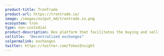 ```yaml
---
product-title: TronTrade
product-url: https://trontrade.io/
image: /images/output_md/trontrade.io.png
ecosystem: tron
type: non-custodial
product-description: Dex platform that facilitates the buying and selling of TRC-based tokens through simple user interface.
coltitle:  "Decentralized exchanges"
colpermalink: exchanges
twitter: https://twitter.com/TokenInsight
---
```

